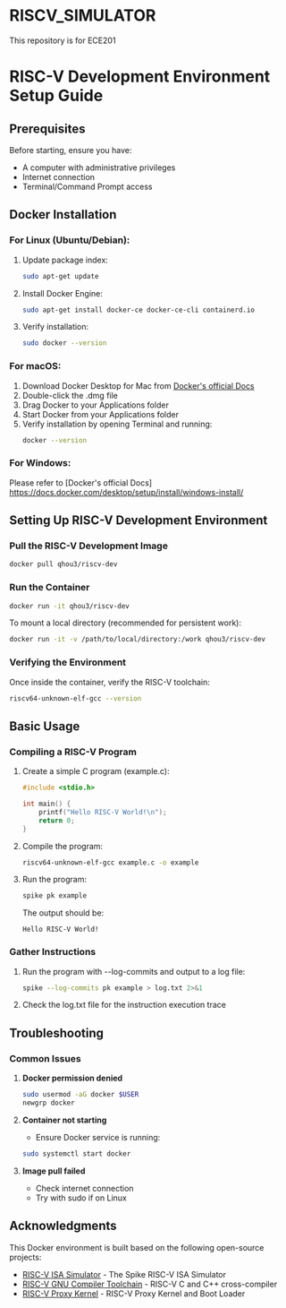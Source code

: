 # RISCV_SIMULATOR
This repository is for ECE201
# RISC-V Development Environment Setup Guide

## Prerequisites

Before starting, ensure you have:
- A computer with administrative privileges
- Internet connection
- Terminal/Command Prompt access

## Docker Installation

### For Linux (Ubuntu/Debian):
1. Update package index:
   ```bash
   sudo apt-get update
   ```
2. Install Docker Engine:
   ```bash
   sudo apt-get install docker-ce docker-ce-cli containerd.io
   ```
3. Verify installation:
   ```bash
   sudo docker --version
   ```

### For macOS:
1. Download Docker Desktop for Mac from [Docker's official Docs](https://docs.docker.com/desktop/setup/install/mac-install/)
2. Double-click the .dmg file
3. Drag Docker to your Applications folder
4. Start Docker from your Applications folder
5. Verify installation by opening Terminal and running:
   ```bash
   docker --version
   ```

### For Windows:
Please refer to [Docker's official Docs] https://docs.docker.com/desktop/setup/install/windows-install/

## Setting Up RISC-V Development Environment

### Pull the RISC-V Development Image
```bash
docker pull qhou3/riscv-dev
```

### Run the Container
```bash
docker run -it qhou3/riscv-dev
```

To mount a local directory (recommended for persistent work):
```bash
docker run -it -v /path/to/local/directory:/work qhou3/riscv-dev
```

### Verifying the Environment
Once inside the container, verify the RISC-V toolchain:
```bash
riscv64-unknown-elf-gcc --version
```

## Basic Usage
### Compiling a RISC-V Program
1. Create a simple C program (example.c):
   ```c
   #include <stdio.h>
   
   int main() {
       printf("Hello RISC-V World!\n");
       return 0;
   }
   ```

2. Compile the program:
   ```bash
   riscv64-unknown-elf-gcc example.c -o example 
   ```

3. Run the program:
   ```bash
   spike pk example
   ```
   The output should be:
   ```
   Hello RISC-V World!
   ```
   
### Gather Instructions
1. Run the program with --log-commits and output to a log file:
   ```bash
   spike --log-commits pk example > log.txt 2>&1
   ```
2. Check the log.txt file for the instruction execution trace
   
## Troubleshooting

### Common Issues

1. **Docker permission denied**
   ```bash
   sudo usermod -aG docker $USER
   newgrp docker
   ```

2. **Container not starting**
   - Ensure Docker service is running:
   ```bash
   sudo systemctl start docker
   ```

3. **Image pull failed**
   - Check internet connection
   - Try with sudo if on Linux
   
## Acknowledgments

This Docker environment is built based on the following open-source projects:

* [RISC-V ISA Simulator](https://github.com/riscv-software-src/riscv-isa-sim) - The Spike RISC-V ISA Simulator
* [RISC-V GNU Compiler Toolchain](https://github.com/riscv-collab/riscv-gnu-toolchain) - RISC-V C and C++ cross-compiler
* [RISC-V Proxy Kernel](https://github.com/riscv-software-src/riscv-pk) - RISC-V Proxy Kernel and Boot Loader
